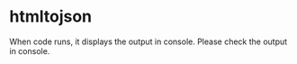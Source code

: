 # htmltojson

When code runs, it displays the output in console. Please check the output in console.

